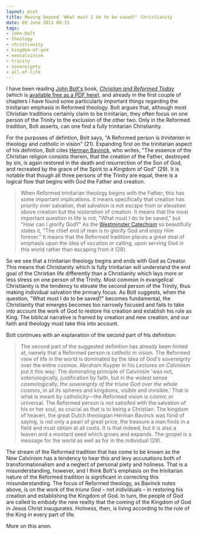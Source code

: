 ```yaml
---
layout: post
title: Moving beyond 'What must I do to be saved?' Christianity
date: 09 June 2011 09:31
tags:
- john-bolt
- theology
- christianity
- kingdom-of-god
- neocalvinism
- trinity
- sovereignty
- all-of-life
---
```

<p>I have been reading <a href="http://www.calvinseminary.edu/aboutUs/facultyStaff/bltj.php">John Bolt's</a> book, <em><a href="http://www.amazon.com/Christian-Reformed-Today-John-Bolt/dp/0888150679/ref=sr_1_3?ie=UTF8&amp;qid=1307624530&amp;sr=8-3">Christian and Reformed Today</a></em> (which is <a href="http://www.reformationalpublishingproject.com/pdf_books/Scanned_Books_PDF/ChristianAndReformedToday.pdf">available free as a PDF here</a>), and already in the first couple of chapters I have found some particularly important things regarding the trinitarian emphasis in Reformed theology. Bolt argues that, although most Christian traditions certainly claim to be trinitarian, they often focus on one person of the Trinity to the exclusion of the other two. Only in the Reformed tradition, Bolt asserts, can one find a fully trinitarian Christianity.</p>
<p>For the purposes of defintion, Bolt says, "A Reformed person is <em>trinitarian</em> in theology and <em>catholic</em> in vision" (21). Expanding first on the trinitarian aspect of his defintion, Bolt cites <a href="http://en.wikipedia.org/wiki/Herman_Bavinck">Herman Bavinck</a>, who writes, "The essence of the Christian religion consists therein, that the creation of the Father, destroyed by sin, is again restored in the death and resurrection of the Son of God, and recreated by the grace of the Spirit to a Kingdom of God" (29). It is notable that though all three persons of the Trinity are equal, there is a logical flow that begins with God the Father and creation.</p>
<blockquote>
When Reformed trinitarian theology begins with the Father, this has some important implications. It means specifically that creation has priority over salvation, that salvation is not escape from or elevation above creation but the <em>restoration</em> of creation. It means that the most important question in life is not, "What must I do to be saved," but "How can I glorify God?" As the <a href="http://opc.org/documents/SCLayout.pdf">Westminster Catechism</a> so beautifully states it, "The chief end of man is to glorify God and enjoy Him forever." It means that the Reformed tradition places a great deal of emphasis upon the idea of vocation or calling, upon serving God <em>in</em> this world rather than escaping from it (28).
</blockquote>
<p>So we see that a trinitarian theology begins and ends with God as Creator. This means that Christianity which is fully trinitarian will understand the end goal of the Christian life differently than a Christianity which lays more or less stress on one person of the Trinity. Most common in evangelical Christianity is the tendency to elevate the second person of the Trinity, thus making individual salvation the primary focus. As Bolt suggests, when the question, "What must I do to be saved?" becomes fundamental, the Christianity that emerges becomes too narrowly focused and fails to take into account the work of God to restore his creation and establish his rule as King. The biblical narrative is framed by creation and new creation, and our faith and theology must take this into account.</p>
<p>Bolt continues with an explanation of the second part of his definition:</p>
<blockquote>
The second part of the suggested definition has already been hinted at, namely that a Reformed person is <em>catholic</em> in vision. The Reformed view of life in the world is dominated by the idea of God's sovereignty over the entire cosmos. Abraham Kuyper in his <em>Lectures on Calvinism</em> put it this way: The dominating principle of Calvinism 'was not, soteriologically, justification by faith, but in the widest sense cosmologically, <em>the sovereignty of the triune God over the whole cosmos</em>, in all its spheres and kingdoms, visible and invisible.' That is what is meant by catholicity&mdash;the Reformed vision is cosmic or universal. The Reformed person is not satisifed with the salvation of his or her soul, as crucial as that is to being a Christian. The kingdom of heaven, the great Dutch theologian Herman Bavinck was fond of saying, is not only a pearl of great price, the treasure a man finds in a field and must obtain at all costs. It is that indeed, but it is also a leaven and a mustard seed which grows and expands. The gospel is a message for the <em>world</em> as well as for in the individual (29).
</blockquote>
<p>The stream of the Reformed tradition that has come to be known as the New Calvinism has a tendency to hear this and levy accusations both of transformationalism and a neglect of personal piety and holiness. That is a misunderstanding, however, and I think Bolt's emphasis on the trinitarian nature of the Reformed tradition is significant in correcting this misunderstanding. The focus of Reformed theology, as Bavinck notes above, is on the work of the <em>triune God</em> &ndash; not individuals &ndash; in restoring his creation and establishing the Kingdom of God. In turn, the people of God are called to <em>embody</em> the new reality that the coming of the Kingdom of God in Jesus Christ inaugurates. Holiness, then, is living according to the rule of the King in every part of life.</p>

More on this anon.
